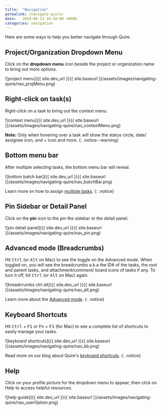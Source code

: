 ```yaml
---
title:  "Navigation"
permalink: /navigate-quire/
date:   2019-06-13 16:10:00 +0800
categories: navigation
---
```

Here are some ways to help you better navigate through Quire.

## Project/Organization Dropdown Menu

Click on the **dropdown menu** icon beside the project or organization name to bring out more options. 

![project menu]({{ site.dev_url }}{{ site.baseurl }}/assets/images/navigating-quire/nav_projMenu.png)


## Right-click on task(s)

Right-click on a task to bring out the context menu. 

![context menu]({{ site.dev_url }}{{ site.baseurl }}/assets/images/navigating-quire/nav_contextMenu.png)

**Note:** Only when hovering over a task will show the status circle, date/ assignee icon, and + icon and more. 
{: .notice--warning}


## Bottom menu bar

After multiple selecting tasks, the bottom menu bar will reveal. 

![bottom batch bar]({{ site.dev_url }}{{ site.baseurl }}/assets/images/navigating-quire/nav_batchBar.png)

Learn more on how to assign [multiple tasks](/guide/multiple-select/).
{: .notice}

## Pin Sidebar or Detail Panel

Click on the **pin** icon to the pin the sidebar or the detail panel. 

![pin detail panel]({{ site.dev_url }}{{ site.baseurl }}/assets/images/navigating-quire/nav_pin.png)


## Advanced mode (Breadcrumbs)

Hit <kbd>Ctrl</kbd> (or <kbd>Alt</kbd> on Mac) to see the toggle on the Advanced mode. When toggled on, you will see the breadcrumbs a.k.a the ID# of the tasks, the root and parent tasks, and attachment/comment/ board icons of tasks if any. To turn it off, hit <kbd>Ctrl</kbd> (or <kbd>Alt</kbd> on Mac) again.

![breadcrumbs ctrl alt]({{ site.dev_url }}{{ site.baseurl }}/assets/images/navigating-quire/nav_alt.png)

Learn more about the [Advanced mode](/guide/breadcrumbs/).
{: .notice}


## Keyboard Shortcuts

Hit <kbd>Ctrl</kbd> + <kbd>F1</kbd> or <kbd>Fn</kbd> + <kbd>F1</kbd> (for Mac) to see a complete list of shortcuts to easily manage your tasks.

![keyboard shortcuts]({{ site.dev_url }}{{ site.baseurl }}/assets/images/navigating-quire/nav_kb.png)

Read more on our blog about Quire's [keyboard shortcuts](https://quire.io/blog/p/A-few-shortcuts-that-actually-make-your-life-easier.html). 
{: .notice}


## Help
Click on your profile picture for the dropdown menu to appear, then click on Help to access helpful resources. 


![help guide]({{ site.dev_url }}{{ site.baseurl }}/assets/images/navigating-quire/nav_userOption.png)





